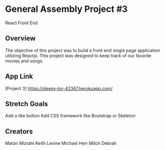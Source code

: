<h1>General Assembly Project #3</h1>

React Front End

<h2>Overview</h2>

The objective of this project was to build a front end single page application utilizing Reactjs.  This project was designed to keep track of our favorite movies and songs.  

<h2>App Link</h2>

[Project 3] https://sleepy-tor-42367.herokuapp.com/

<h2>Stretch Goals</h2>

Add a like button
Add CSS framework like Bootstrap or Skeleton

<h2>Creators</h2>

Matan Mizrahi
Keith Levine
Michael Herr
Mitch Debrah 
